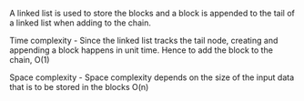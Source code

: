 A linked list is used to store the blocks and a block is appended to the tail of a linked list when adding to the chain.

Time complexity - Since the linked list tracks the tail node, creating and appending a block happens in unit time. Hence to add the block to the chain, O(1)

Space complexity - Space complexity depends on the size of the input data that is to be stored in the blocks O(n)
